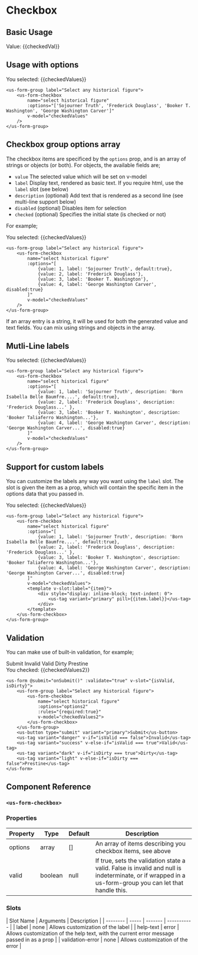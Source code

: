 # Checkbox

## Basic Usage 

<div class="mt-3 mb-3">
    <us-form-checkbox v-model="checkedVal" label="I have read, understood, and accept the legal terms"/>
    <div class="mt-2">Value: {{checkedVal}}</div>
</div>

## Usage with options

<div class="mt-3 mb-3">
    <us-form-group label="Select any historical figure">
        <us-form-checkbox
            name="select historical figure"
            :options="['Sojourner Truth', 'Frederick Douglass', 'Booker T. Washington', 'George Washington Carver']"
            v-model="checkedValues"
        />
    </us-form-group>
    <div class="mt-2">You selected: {{checkedValues}}</div>
</div>

```vue
<us-form-group label="Select any historical figure">
    <us-form-checkbox
        name="select historical figure"
        :options="['Sojourner Truth', 'Frederick Douglass', 'Booker T. Washington', 'George Washington Carver']"
        v-model="checkedValues"
    />
</us-form-group>
```

## Checkbox group options array

The checkbox items are specificed by the `options` prop, and is an array of strings or objects (or both). For objects, the available fields are;

* `value` The selected value which will be set on v-model
* `label` Display text, rendered as basic text. If you require html, use the `label` slot (see below)
* `description` (optional) Add text that is rendered as a second line (see multi-line support below)
* `disabled` (optional) Disables item for selection
* `checked` (optional) Specifies the initial state (is checked or not)

For example;

<div class="mt-3 mb-3">
    <us-form-group label="Select any historical figure">
        <us-form-checkbox
            name="select historical figure"
            :options="options"
            v-model="checkedValues"
        />
    </us-form-group>
    <div class="mt-2">You selected: {{checkedValues}}</div>
</div>

```vue
<us-form-group label="Select any historical figure">
    <us-form-checkbox
        name="select historical figure"
        :options="[
            {value: 1, label: 'Sojourner Truth', default:true},
            {value: 2, label: 'Frederick Douglass'},
            {value: 3, label: 'Booker T. Washington'},
            {value: 4, label: 'George Washington Carver', disabled:true}
        ]"
        v-model="checkedValues"
    />
</us-form-group>
```

If an array entry is a string, it will be used for both the generated value and text fields. You can mix using strings and objects in the array.

## Mutli-Line labels

<div class="mt-3 mb-3">
    <div>You selected: {{checkedValues}}</div>
    <us-form-group label="Select any historical figure">
        <us-form-checkbox
            name="select historical figure"
            :options="options2"
            v-model="checkedValues"
        />
    </us-form-group>
</div>


```vue
<us-form-group label="Select any historical figure">
    <us-form-checkbox
        name="select historical figure"
        :options="[
            {value: 1, label: 'Sojourner Truth', description: 'Born Isabella Belle Baumfre....', default:true},
            {value: 2, label: 'Frederick Douglass', description: 'Frederick Douglass...' },
            {value: 3, label: 'Booker T. Washington', description: 'Booker Taliaferro Washington...'},
            {value: 4, label: 'George Washington Carver', description: 'George Washington Carver...', disabled:true}
        ]"
        v-model="checkedValues"
    />
</us-form-group>
```

## Support for custom labels

You can customize the labels any way you want using the `label` slot. The slot is given the item as a prop, 
which will contain the specific item in the options data that you passed in.

<div class="mt-3 mb-3">
    <div>You selected: {{checkedValues}}</div>
    <us-form-group label="Select any historical figure">
        <us-form-checkbox
            name="select historical figure"
            :options="options2"
            v-model="checkedValues">
            <template v-slot:label="{item}">
                <div style="display: inline-block; text-indent: 0">
                    <us-tag variant="primary" pill>{{item.label}}</us-tag> 
                </div>
            </template>
        </us-form-checkbox>
    </us-form-group>
</div>

```vue
<us-form-group label="Select any historical figure">
    <us-form-checkbox
        name="select historical figure"
        :options="[
            {value: 1, label: 'Sojourner Truth', description: 'Born Isabella Belle Baumfre....', default:true},
            {value: 2, label: 'Frederick Douglass', description: 'Frederick Douglass...' },
            {value: 3, label: 'Booker T. Washington', description: 'Booker Taliaferro Washington...'},
            {value: 4, label: 'George Washington Carver', description: 'George Washington Carver...', disabled:true}
        ]"
        v-model="checkedValues">
        <template v-slot:label="{item}">
            <div style="display: inline-block; text-indent: 0">
                <us-tag variant="primary" pill>{{item.label}}</us-tag> 
            </div>
        </template>
    </us-form-checkbox>
</us-form-group>
```

## Validation

You can make use of built-in validation, for example;

<div class="mt-3 mb-3">
    <us-form @submit="onSubmit()" :validate="true" v-slot="{isValid, isDirty}">
        <us-form-group label="Select any historical figure">
            <us-form-checkbox
                name="select historical figure"
                :options="options2"
                :rules="{required:true}"
                v-model="checkedValues2">
            </us-form-checkbox>
        </us-form-group>
        <us-button type="submit" variant="primary">Submit</us-button>
        <us-tag variant="danger" v-if="isValid === false">Invalid</us-tag>
        <us-tag variant="success" v-else-if="isValid === true">Valid</us-tag>
        <us-tag variant="dark" v-if="isDirty === true">Dirty</us-tag>
        <us-tag variant="light" v-else-if="isDirty === false">Prestine</us-tag>
    </us-form>
    <div class="mt-2">You checked: {{checkedValues2}}</div>
</div>

```vue
<us-form @submit="onSubmit()" :validate="true" v-slot="{isValid, isDirty}">
    <us-form-group label="Select any historical figure">
        <us-form-checkbox
            name="select historical figure"
            :options="options2"
            :rules="{required:true}"
            v-model="checkedValues2">
        </us-form-checkbox>
    </us-form-group>
    <us-button type="submit" variant="primary">Submit</us-button>
    <us-tag variant="danger" v-if="isValid === false">Invalid</us-tag>
    <us-tag variant="success" v-else-if="isValid === true">Valid</us-tag>
    <us-tag variant="dark" v-if="isDirty === true">Dirty</us-tag>
    <us-tag variant="light" v-else-if="isDirty === false">Prestine</us-tag>
</us-form>
```

## Component Reference

### `<us-form-checkbox>`

### Properties 

| Property | Type    | Default | Description |
| -------- | ------- | ------- | ----------- | 
| options  | array   | []      | An array of items describing you checkbox items, see above |
| valid    | boolean | null   | If true, sets the validation state a valid. False is invalid and null is indeterminate, or if wrapped in a us-form-group you can let that handle this. |

### Slots 

| Slot Name | Arguments | Description |
| -------- | ----- | ------- | ----------- | 
| label  | none | Allows customization of the label |
| help-text  | error | Allows customization of the help text, with the current error message passed in as a prop |
| validation-error  | none | Allows customization of the error |


<script>
export default {
    data() {
        return {
            checkedValues: null,
            checkedValues2: null,
            checkedVal: null,
            options: [
                {value: 'sojourner-truth', label: 'Sojourner Truth', default:true},
                {value: 'frederick-douglass', label: 'Frederick Douglass'},
                {value: 'booker-washington', label: 'Booker T. Washington'},
                {value: 'george-washington-carver', label: 'George Washington Carver', disabled:true}
            ],
            options2: [
                {   
                    value: 'sojourner-truth', 
                    label: 'Sojourner Truth', 
                    description: 'Born Isabella "Belle" Baumfree; c. 1797 – November 26, 1883) was an American abolitionist and women\'s rights activist', 
                    default:true
                },
                {
                    value: 'frederick-douglass', 
                    label: 'Frederick Douglass', 
                    description: 'Frederick Douglass (born Frederick Augustus Washington Bailey; c. February 1818 – February 20, 1895) was an American social reformer, abolitionist, orator, writer, and statesman'},
                {
                    value: 'booker-washington', 
                    label: 'Booker T. Washington', 
                    description: 'Booker Taliaferro Washington (April 18, 1856 – November 14, 1915) was an American educator, author, orator, and adviser to multiple presidents of the United States'},
                {
                    value: 'george-washington-carver', 
                    label: 'George Washington Carver', 
                    description: 'George Washington Carver (1860s – January 5, 1943) was an American agricultural scientist and inventor who promoted alternative crops to cotton and methods to prevent soil depletion.', 
                    disabled:true}
            ]              
        }
    },
    methods: {
        onSubmit(){

        }
    } 
}
</script>
